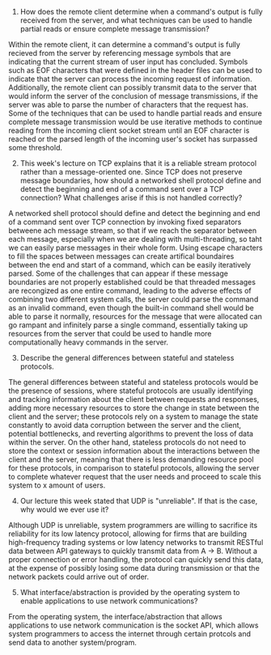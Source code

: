 1. How does the remote client determine when a command's output is fully received from the server, and what techniques can be used to handle partial reads or ensure complete message transmission?

Within the remote client, it can determine a command's output is fully recieved from the server by referencing message symbols that are indicating that the current stream of user input has concluded. Symbols such as EOF characters that were defined in the header files can be used to indicate that the server can process the incoming request of information. Additionally, the remote client can possibly transmit data to the server that would inform the server of the conclusion of message transmissions, if the server was able to parse the number of characters that the request has. Some of the techniques that can be used to handle partial reads and ensure complete message transmission would be use iterative methods to continue reading from the incoming client socket stream until an EOF character is reached or the parsed length of the incoming user's socket has surpassed some threshold. 

2. This week's lecture on TCP explains that it is a reliable stream protocol rather than a message-oriented one. Since TCP does not preserve message boundaries, how should a networked shell protocol define and detect the beginning and end of a command sent over a TCP connection? What challenges arise if this is not handled correctly?

A networked shell protocol should define and detect the beginning and end of a command sent over TCP connection by invoking fixed separators betweene ach message stream, so that if we reach the separator between each message, especially when we are dealing with multi-threading, so taht we can easily parse messages in their whole form. Using escape characters to fill the spaces between messages can create artifical boundaires between the end and start of a command, which can be easily iteratively parsed. Some of the challenges that can appear if these message boundaries are not properly established could be that threaded messages are recongized as one entire command, leading to the adverse effects of combining two different system calls, the server could parse the command as an invalid command, even though the built-in command shell would be able to parse it normally, resources for the message that were allocated can go rampant and infinitely parse a single command, essentially taking up resources from the server that could be used to handle more computationally heavy commands in the server.

3. Describe the general differences between stateful and stateless protocols.

The general differences between stateful and stateless protocols would be the presence of sessions, where stateful protocols are usually identifying and tracking information about the client between requests and responses, adding more necessary resources to store the change in state between the client and the server; these protocols rely on a system to manage the state constantly to avoid data corruption between the server and the client, potential bottlenecks, and reverting algorithms to prevent the loss of data within the server. On the other hand, stateless protocols do not need to store the context or session information about the interactions between the client and the server, meaning that there is less demanding resource pool for these protocols, in comparison to stateful protocols, allowing the server to complete whatever request that the user needs and proceed to scale this system to x amount of users.

4. Our lecture this week stated that UDP is "unreliable". If that is the case, why would we ever use it?

Although UDP is unreliable, system programmers are willing to sacrifice its reliability for its low latency protocol, allowing for firms that are building high-frequency trading systems or low latency networks to transmit RESTful data between API gateways to quickly transmit data from A -> B. Without a proper connection or error handling, the protocol can quickly send this data, at the expense of possibly losing some data during transmission or that the network packets could arrive out of order.

5. What interface/abstraction is provided by the operating system to enable applications to use network communications?

From the operating system, the interface/abstraction that allows applications to use network communication is the socket API, which allows system programmers to access the internet through certain protcols and send data to another system/program. 